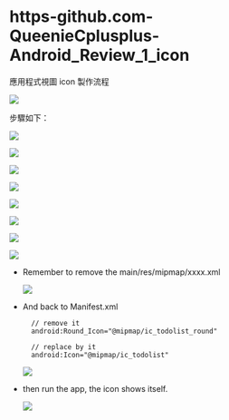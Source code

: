 # https-github.com-QueenieCplusplus-Android_Review_1_icon
應用程式視圖 icon 製作流程

![](https://raw.githubusercontent.com/QueenieCplusplus/Android_Review_1_icon/main/output.png)


步驟如下：

![](https://github.com/QueenieCplusplus/Android_Review_1_icon/raw/main/icon1.png)

![](https://github.com/QueenieCplusplus/Android_Review_1_icon/raw/main/icon2.png)

![](https://github.com/QueenieCplusplus/Android_Review_1_icon/raw/main/icon3.png)

![](https://github.com/QueenieCplusplus/Android_Review_1_icon/raw/main/icon4.png)

![](https://github.com/QueenieCplusplus/Android_Review_1_icon/raw/main/icon5.png)

![](https://github.com/QueenieCplusplus/Android_Review_1_icon/raw/main/icon6.png)

![](https://github.com/QueenieCplusplus/Android_Review_1_icon/raw/main/icon7.png)

![](https://github.com/QueenieCplusplus/Android_Review_1_icon/raw/main/icon8.png)

* Remember to remove the main/res/mipmap/xxxx.xml 

  ![](https://github.com/QueenieCplusplus/Android_Review_1_icon/raw/main/delete.png)

* And back to Manifest.xml 

        // remove it
        android:Round_Icon="@mipmap/ic_todolist_round"
        
        // replace by it
        android:Icon="@mipmap/ic_todolist"
        
   ![](https://raw.githubusercontent.com/QueenieCplusplus/Android_Review_1_icon/main/manifest.png)     
   
* then run the app, the icon shows itself.

   ![](https://raw.githubusercontent.com/QueenieCplusplus/Android_Review_1_icon/main/icon%20show.png)
